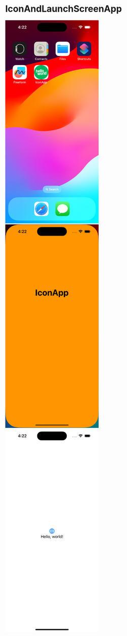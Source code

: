 # IconAndLaunchScreenApp
<img src="https://github.com/j3v1t0/IconAndLaunchScreenApp/blob/main/Simulator%20Screenshot%20-%20iPhone%2015%20Pro%20-%202023-09-25%20at%2016.22.24.png" width="294.75px">
<img src="https://github.com/j3v1t0/IconAndLaunchScreenApp/blob/main/Simulator%20Screenshot%20-%20iPhone%2015%20Pro%20-%202023-09-25%20at%2016.22.53.png" width="294.75px">
<img src="https://github.com/j3v1t0/IconAndLaunchScreenApp/blob/main/Simulator%20Screenshot%20-%20iPhone%2015%20Pro%20-%202023-09-25%20at%2016.22.58.png" width="294.75px">
